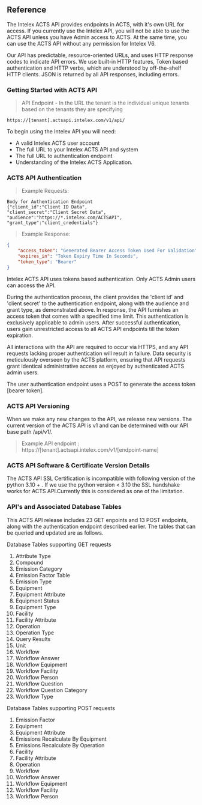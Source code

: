 ## Reference

The Intelex ACTS API provides endpoints in ACTS, with it's own URL for access. If you currently use the Intelex API, you will not be able to use the ACTS API unless you have Admin access to ACTS. At the same time, you can use the ACTS API without any permission for Intelex V6.  

Our API has predictable, resource-oriented URLs, and uses HTTP response codes to indicate API errors. We use built-in HTTP features, Token based authentication and HTTP verbs, which are understood by off-the-shelf HTTP clients. JSON is returned by all API responses, including errors.

### Getting Started with ACTS API

>API Endpoint - In the URL the tenant is the individual unique tenants based on the tenants they are specifying 

```
https://[tenant].actsapi.intelex.com/v1/api/
```

To begin using the Intelex API you will need:

* A valid Intelex ACTS user account
* The full URL to your Intelex ACTS API and system
* The full URL to authentication endpoint
* Understanding of the Intelex ACTS Application.

### ACTS API Authentication

>Example Requests:

```CSharp 
Body for Authentication Endpoint
{"client_id":"Client ID Data",
"client_secret":"Client Secret Data",
"audience":"https://*.intelex.com/ACTSAPI",
"grant_type":"client_credentials"}
```

>Example Response:

```json
{
    "access_token": "Generated Bearer Access Token Used For Validation",
    "expires_in": "Token Expiry Time In Seconds",
    "token_type": "Bearer"
}
```

Intelex ACTS API uses tokens based authentication. Only ACTS Admin users can access the API. 

During the authentication process, the client provides the 'client id' and 'client secret' to the authentication endpoint, along with the audience and grant type, as demonstrated above. In response, the API furnishes an access token that comes with a specified time limit. This authentication is exclusively applicable to admin users. After successful authentication, users gain unrestricted access to all ACTS API endpoints till the token expiration.

All interactions with the API are required to occur via HTTPS, and any API requests lacking proper authentication will result in failure. Data security is meticulously overseen by the ACTS platform, ensuring that API requests grant identical administrative access as enjoyed by authenticated ACTS admin users.

The user authentication endpoint uses a POST to generate the access token [bearer token].

### ACTS API Versioning

When we make any new changes to the API, we release new versions. The current version of the ACTS API  is v1 and can be determined with our API base path /api/v1/.

>Example API endpoint : https://[tenant].actsapi.intelex.com/v1/[endpoint-name]

### ACTS API Software & Certificate Version Details
 
The ACTS API SSL Certification is incompatible with following version of the python 3.10 + . If we use the python version < 3.10 the SSL handshake works for ACTS API.Currently this is considered as one of the limitation.

### API's and Associated Database Tables 

This ACTS API release includes 23 GET enpoints and 13 POST endpoints, along with the authentication endpoint described earlier. The tables that can be queried and updated are as follows. 

Database Tables supporting GET requests 

1. Attribute Type					   
2. Compound 				    
3. Emission Category
4. Emission Factor Table			     
5. Emission Type
6. Equipment 
7. Equipment Attribute
8. Equipment Status
9. Equipment Type
10. Facility
11. Facility Attribute
12. Operation 
13. Operation Type
14. Query Results
15. Unit
16. Workflow 
17. Workflow Answer
18. Workflow Equipment
19. Workflow Facility
20. Workflow Person
21. Workflow Question
22. Workflow Question Category
23. Workflow Type

Database Tables supporting POST requests 

1. Emission Factor
2. Equipment
3. Equipment Attribute
4. Emissions Recalculate By Equipment
5. Emissions Recalculate By Operation
6. Facility
7. Facility Attribute
8. Operation
9. Workflow
10. Workflow Answer
11. Workflow Equipment
12. Workflow Facility
13. Workflow Person 
